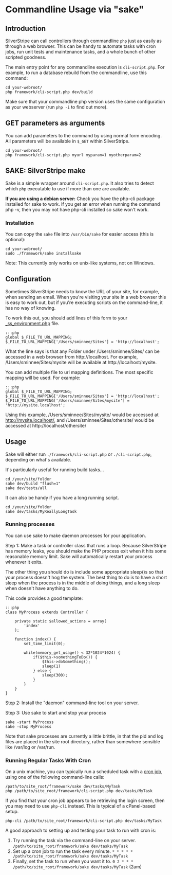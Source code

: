 # Commandline Usage via "sake"

## Introduction

SilverStripe can call controllers through commandline `php` just as easily as through a web browser.
This can be handy to automate tasks with cron jobs, run unit tests and maintenance tasks,
and a whole bunch of other scripted goodness.

The main entry point for any commandline execution is `cli-script.php`. For example, to run a database rebuild
from the commandline, use this command:

	cd your-webroot/
	php framework/cli-script.php dev/build

Make sure that your commandline php version uses the same configuration as your webserver (run `php -i` to find out more).

## GET parameters as arguments

You can add parameters to the command by using normal form encoding.
All parameters will be available in `$_GET` within SilverStripe.

	cd your-webroot/
	php framework/cli-script.php myurl myparam=1 myotherparam=2

## SAKE: SilverStripe make

Sake is a simple wrapper around `cli-script.php`. It also tries to detect which `php` executable to use
if more than one are available.

**If you are using a debian server:** Check you have the php-cli package installed for sake to work. 
If you get an error when running the command php -v, then you may not have php-cli installed so sake won't work.

### Installation

You can copy the `sake` file into `/usr/bin/sake` for easier access (this is optional):

	cd your-webroot/
	sudo ./framework/sake installsake

Note: This currently only works on unix-like systems, not on Windows.

## Configuration

Sometimes SilverStripe needs to know the URL of your site, for example, when sending an email.  When you're visiting
your site in a web browser this is easy to work out, but if you're executing scripts on the command-line, it has no way
of knowing.

To work this out, you should add lines of this form to your [_ss_environment.php](/topics/environment-management) file.

	:::php
	global $_FILE_TO_URL_MAPPING;
	$_FILE_TO_URL_MAPPING['/Users/sminnee/Sites'] = 'http://localhost';


What the line says is that any Folder under /Users/sminnee/Sites/ can be accessed in a web browser from
http://localhost.  For example, /Users/sminnee/Sites/mysite will be available at http://localhost/mysite.

You can add multiple file to url mapping definitions.  The most specific mapping will be used. For example:

	:::php
	global $_FILE_TO_URL_MAPPING;
	$_FILE_TO_URL_MAPPING['/Users/sminnee/Sites'] = 'http://localhost';
	$_FILE_TO_URL_MAPPING['/Users/sminnee/Sites/mysite'] = 'http://mysite.localhost';


Using this example, /Users/sminnee/Sites/mysite/ would be accessed at http://mysite.localhost/, and
/Users/sminnee/Sites/othersite/ would be accessed at http://localhost/othersite/

## Usage

Sake will either run `./framework/cli-script.php` or `./cli-script.php`, depending on what's available.

It's particularly useful for running build tasks...

	cd /your/site/folder
	sake dev/build "flush=1"
	sake dev/tests/all


It can also be handy if you have a long running script.

	cd /your/site/folder
	sake dev/tasks/MyReallyLongTask


### Running processes

You can use sake to make daemon processes for your application.

Step 1: Make a task or controller class that runs a loop.  Because SilverStripe has memory leaks, you should make the PHP
process exit when it hits some reasonable memory limit.  Sake will automatically restart your process whenever it exits.

The other thing you should do is include some appropriate sleep()s so that your process doesn't hog the system.  The
best thing to do is to have a short sleep when the process is in the middle of doing things, and a long sleep when
doesn't have anything to do.

This code provides a good template:

	:::php
	class MyProcess extends Controller {

		private static $allowed_actions = array(
			'index'
		);

		function index() {
			set_time_limit(0);

			while(memory_get_usage() < 32*1024*1024) {
				if($this->somethingToDo()) {
					$this->doSomething();
					sleep(1)
				} else {
					sleep(300);
				}
			}
		}
	}

Step 2: Install the "daemon" command-line tool on your server.

Step 3: Use sake to start and stop your process

	sake -start MyProcess
	sake -stop MyProcess


Note that sake processes are currently a little brittle, in that the pid and log
files are placed in the site root directory, rather than somewhere sensible like
/var/log or /var/run.

### Running Regular Tasks With Cron

On a unix machine, you can typically run a scheduled task with a [cron job](http://en.wikipedia.org/wiki/Cron),
using one of the following command-line calls:

```
/path/to/site_root/framework/sake dev/tasks/MyTask
php /path/to/site_root/framework/cli-script.php dev/tasks/MyTask
```

If you find that your cron job appears to be retrieving the login screen, then you may need to use `php-cli`
instead. This is typical of a cPanel-based setup.

```
php-cli /path/to/site_root/framework/cli-script.php dev/tasks/MyTask
```

A good approach to setting up and testing your task to run with cron is:
 
 1. Try running the task via the command-line on your server. `/path/to/site_root/framework/sake dev/tasks/MyTask`
 2. Set up a cron job to run the task every minute. `* * * * * /path/to/site_root/framework/sake dev/tasks/MyTask`
 3. Finally, set the task to run when you want it to. `0 2 * * * /path/to/site_root/framework/sake dev/tasks/MyTask` (2am)
